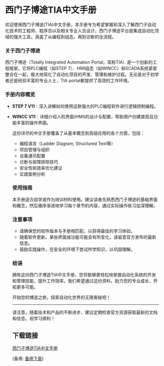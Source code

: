 # 西门子博途TIA中文手册

欢迎使用西门子博途(TIA)中文手册，本手册专为希望掌握和深入了解西门子自动化技术的工程师、程序员以及相关专业人员设计。西门子博途平台是集成自动化领域的强大工具，涵盖了从编程到组态，再到诊断的全流程。

### 关于西门子博途

西门子博途（Totally Integrated Automation Portal，简称TIA）是一个创新的工程框架，它将PLC编程（如STEP 7）、HMI组态（如WINCC）和SCADA系统紧密整合在一起，极大地简化了自动化项目的开发、管理和维护过程。无论是对于初学者还是经验丰富的专业人士，TIA portal都提供了高效的工作环境。

### 手册内容概览

- **STEP 7 V11**：深入讲解如何使用这款强大的PLC编程软件进行逻辑控制编程。
- **WINCC V11**：详细介绍人机界面(HMI)的设计与配置，帮助用户创建直观且功能丰富的操作界面。

  这份详尽的中文手册覆盖了从基本概念到高级应用的各个方面，包括：

  - 编程语言（Ladder Diagram, Structured Text等）
  - 项目管理与组织
  - 设备通讯配置
  - 诊断与故障排除技巧
  - 安全性和效率优化建议
  - 实践案例分析

  ### 使用指南

  本手册适合自学或作为培训材料使用。建议读者先熟悉西门子博途的基础界面和概念，然后循序渐进地学习每个章节的内容，通过实际操作练习加深理解。

  ### 注意事项

  - 请确保您的软件版本与手册相匹配，以获得最佳的学习体验。
  - 随着软件更新，某些界面或功能可能会有所变化，请留意官方发布的最新信息。
  - 鼓励实践操作，在安全的环境下尝试所学知识，以巩固理解。

  ### 结语

  拥有这份西门子博途TIA中文手册，您将能够更轻松地掌握自动化系统的开发和管理技能，提升工作效率。我们希望通过这份资料，助力您的专业成长，开拓更多可能。

  开始您的博途之旅，探索自动化世界的无限奥秘吧！

  ---

  请注意，随着技术和产品的不断进步，建议定期检查官方资源获取最新的文档和信息。祝学习顺利！

  ## 下载链接
  [西门子博途TIA中文手册]() 

  (备用: [备用下载](https://pan.baidu.com/s/1AZiPJnelJ_1uhhTzx5jAgQ?pwd=1234))
